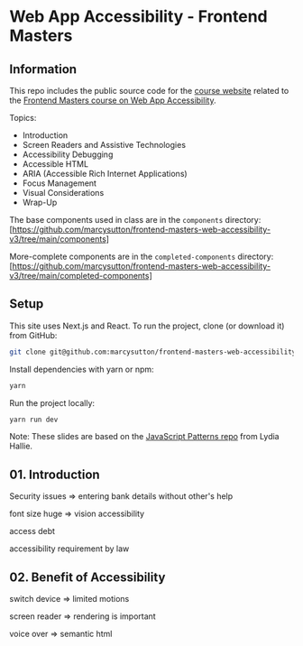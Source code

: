 # Web App Accessibility - Frontend Masters

## Information

This repo includes the public source code for the [course website](https://web-accessibility-v3.vercel.app/) related to the [Frontend Masters course on Web App Accessibility](https://frontendmasters.com/courses/react-accessibility/).

Topics:

- Introduction
- Screen Readers and Assistive Technologies
- Accessibility Debugging
- Accessible HTML
- ARIA (Accessible Rich Internet Applications)
- Focus Management
- Visual Considerations
- Wrap-Up

The base components used in class are in the `components` directory: [https://github.com/marcysutton/frontend-masters-web-accessibility-v3/tree/main/components]

More-complete components are in the `completed-components` directory: [https://github.com/marcysutton/frontend-masters-web-accessibility-v3/tree/main/completed-components]

## Setup

This site uses Next.js and React. To run the project, clone (or download it) from GitHub:

```sh
git clone git@github.com:marcysutton/frontend-masters-web-accessibility-v3.git
```

Install dependencies with yarn or npm:

```sh
yarn
```

Run the project locally:

```sh
yarn run dev
```

Note: These slides are based on the [JavaScript Patterns repo](https://github.com/lydiahallie/javascript-react-patterns) from Lydia Hallie.

## 01. Introduction

Security issues => entering bank details without other's help

font size huge => vision accessibility

access debt

accessibility requirement by law

## 02. Benefit of Accessibility

switch device => limited motions

screen reader => rendering is important

voice over => semantic html
